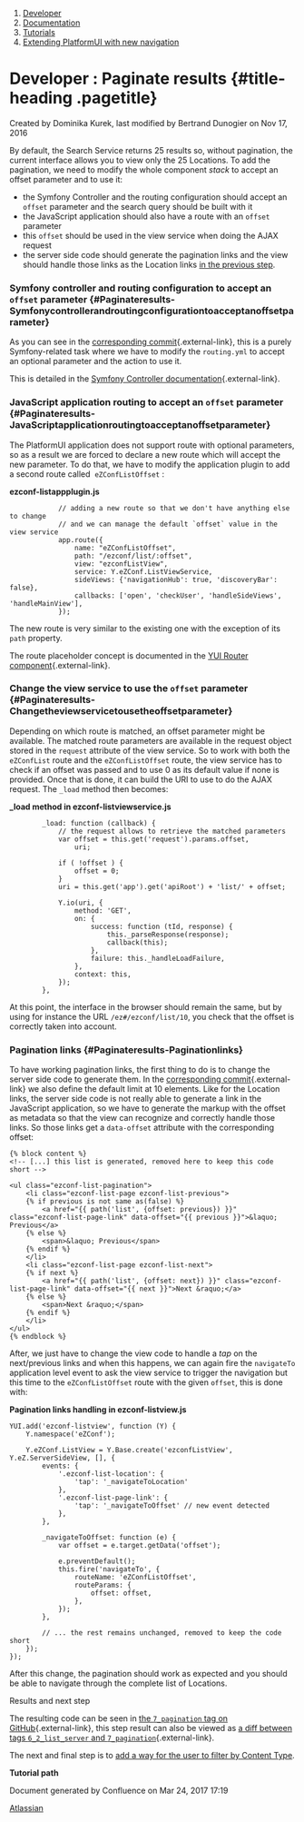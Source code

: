 1.  <span>[Developer](index.html)</span>
2.  <span>[Documentation](Documentation_31429504.html)</span>
3.  <span>[Tutorials](Tutorials_31429522.html)</span>
4.  <span>[Extending PlatformUI with new
    navigation](Extending-PlatformUI-with-new-navigation_31430235.html)</span>

<span id="title-text"> Developer : Paginate results </span> {#title-heading .pagetitle}
===========================================================

Created by <span class="author"> Dominika Kurek</span>, last modified by
<span class="editor"> Bertrand Dunogier</span> on Nov 17, 2016

By default, the Search Service returns 25 results so, without
pagination, the current interface allows you to view only the 25
Locations. To add the pagination, we need to modify the whole component
*stack* to accept an offset parameter and to use it:

-   the Symfony Controller and the routing configuration should accept
    an `offset` parameter and the search query should be built with it
-   the JavaScript application should also have a route with an `offset`
    parameter
-   this `offset` should be used in the view service when doing the AJAX
    request
-   the server side code should generate the pagination links and the
    view should handle those links as the Location links [in the
    previous step](Build-the-content-list_31430249.html).

### Symfony controller and routing configuration to accept an `offset` parameter {#Paginateresults-Symfonycontrollerandroutingconfigurationtoacceptanoffsetparameter}

As you can see in the [corresponding
commit](https://github.com/ezsystems/ExtendingPlatformUIConferenceBundle/commit/3c447588bff4e021ea16ec7f18ab23e812a4bf40){.external-link},
this is a purely Symfony-related task where we have to modify the
`routing.yml` to accept an optional parameter and the action to use it.

<span
class="aui-icon aui-icon-small aui-iconfont-info confluence-information-macro-icon"></span>
This is detailed in the [Symfony Controller
documentation](http://symfony.com/doc/current/book/controller.html){.external-link}.

### JavaScript application routing to accept an `offset` parameter {#Paginateresults-JavaScriptapplicationroutingtoacceptanoffsetparameter}

The PlatformUI application does not support route with optional
parameters, so as a result we are forced to declare a new route which
will accept the new parameter. To do that, we have to modify the
application plugin to add a second route called <span
class="blob-code-inner"><span class="pl-s"><span
class="pl-pds"> </span>`eZConfListOffset`<span
class="pl-pds"> </span></span></span>:

**ezconf-listappplugin.js**

~~~~ brush:
            // adding a new route so that we don't have anything else to change
            // and we can manage the default `offset` value in the view service
            app.route({
                name: "eZConfListOffset",
                path: "/ezconf/list/:offset",
                view: "ezconfListView",
                service: Y.eZConf.ListViewService,
                sideViews: {'navigationHub': true, 'discoveryBar': false},
                callbacks: ['open', 'checkUser', 'handleSideViews', 'handleMainView'],
            });
~~~~

The new route is very similar to the existing one with the exception of
its `path` property.

<span
class="aui-icon aui-icon-small aui-iconfont-info confluence-information-macro-icon"></span>
The route placeholder concept is documented in the [YUI Router
component](http://yuilibrary.com/yui/docs/router/){.external-link}.

### Change the view service to use the `offset` parameter {#Paginateresults-Changetheviewservicetousetheoffsetparameter}

Depending on which route is matched, an offset parameter might be
available. The matched route parameters are available in the request
object stored in the `request` attribute of the view service. So to work
with both the <span class="blob-code-inner"><span
class="pl-s">`eZConfList`<span class="pl-pds"> route and the <span
class="blob-code-inner"><span class="pl-s">`eZConfListOffset`<span
class="pl-pds"> </span></span></span>route, the view service has to
check if an offset was passed and to use 0 as its default value if none
is provided. Once that is done, it can build the URI to use to do the
AJAX request. The `_load` method then becomes:</span></span></span>

**\_load method in ezconf-listviewservice.js**

~~~~ brush:
        _load: function (callback) {
            // the request allows to retrieve the matched parameters
            var offset = this.get('request').params.offset,
                uri;

            if ( !offset ) {
                offset = 0;
            }
            uri = this.get('app').get('apiRoot') + 'list/' + offset;

            Y.io(uri, {
                method: 'GET',
                on: {
                    success: function (tId, response) {
                        this._parseResponse(response);
                        callback(this);
                    },
                    failure: this._handleLoadFailure,
                },
                context: this,
            });
        },
~~~~

At this point, the interface in the browser should remain the same, but
by using for instance the URL `/ez#/ezconf/list/10`, you check that the
offset is correctly taken into account.

### <span class="blob-code-inner"><span class="pl-s"><span class="pl-pds">Pagination links</span></span></span> {#Paginateresults-Paginationlinks}

<span class="blob-code-inner"><span class="pl-s"><span class="pl-pds">To
have working pagination links, the first thing to do is to change the
server side code to generate them. In the <span
class="blob-code-inner"><span class="pl-s"><span
class="pl-pds">[corresponding
commit](https://github.com/ezsystems/ExtendingPlatformUIConferenceBundle/commit/7e6f510ca3cf6e9f17ba2e6932d2e9148f5f9860){.external-link}
we also define the default limit at 10 elements.</span></span></span>
Like for the Location links, the server side code is not really able to
generate a link in the JavaScript application, so we have to generate
the markup with the offset as metadata so that the view can recognize
and correctly handle those links. So those links get a `data-offset`
attribute with the corresponding offset:  
</span></span></span>

~~~~ brush:
{% block content %}
<!-- [...] this list is generated, removed here to keep this code short -->

<ul class="ezconf-list-pagination">
    <li class="ezconf-list-page ezconf-list-previous">
    {% if previous is not same as(false) %}
        <a href="{{ path('list', {offset: previous}) }}" class="ezconf-list-page-link" data-offset="{{ previous }}">&laquo; Previous</a>
    {% else %}
        <span>&laquo; Previous</span>
    {% endif %}
    </li>
    <li class="ezconf-list-page ezconf-list-next">
    {% if next %}
        <a href="{{ path('list', {offset: next}) }}" class="ezconf-list-page-link" data-offset="{{ next }}">Next &raquo;</a>
    {% else %}
        <span>Next &raquo;</span>
    {% endif %}
    </li>
</ul>
{% endblock %}
~~~~

After, we just have to change the view code to handle a *tap* on the
next/previous links and when this happens, we can again fire the<span
class="pl-s"><span class="pl-pds"> </span>`navigateTo`<span
class="pl-pds"> application level event to ask the view service to
trigger the navigation but this time to the `eZConfListOffset` route
with the given `offset`, this is done with:</span></span>

**Pagination links handling in ezconf-listview.js**

~~~~ brush:
YUI.add('ezconf-listview', function (Y) {
    Y.namespace('eZConf');

    Y.eZConf.ListView = Y.Base.create('ezconfListView', Y.eZ.ServerSideView, [], {
        events: {
            '.ezconf-list-location': {
                'tap': '_navigateToLocation'
            },
            '.ezconf-list-page-link': {
                'tap': '_navigateToOffset' // new event detected
            },
        },

        _navigateToOffset: function (e) {
            var offset = e.target.getData('offset');

            e.preventDefault();
            this.fire('navigateTo', {
                routeName: 'eZConfListOffset',
                routeParams: {
                    offset: offset,
                },
            });
        },

        // ... the rest remains unchanged, removed to keep the code short
    });
});
~~~~

After this change, the pagination should work as expected and you should
be able to navigate through the complete list of Locations.

Results and next step

<span
class="aui-icon aui-icon-small aui-iconfont-approve confluence-information-macro-icon"></span>
The resulting code can be seen in [the `7_pagination` tag on
GitHub](https://github.com/ezsystems/ExtendingPlatformUIConferenceBundle/releases/tag/7_pagination){.external-link},
this step result can also be viewed as [a diff between tags
`6_2_list_server` and
`7_pagination`](https://github.com/ezsystems/ExtendingPlatformUIConferenceBundle/compare/6_2_list_server...7_pagination){.external-link}.

The next and final step is to [add a way for the user to filter by
Content Type](Filter-by-Content-Type_31430253.html).

**Tutorial path**

Document generated by Confluence on Mar 24, 2017 17:19

[Atlassian](http://www.atlassian.com/)


